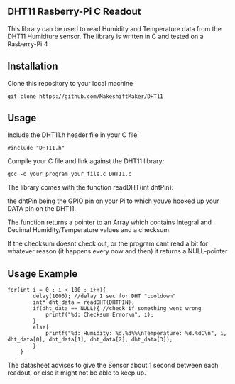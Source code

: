 ## DHT11 Rasberry-Pi C Readout

This library can be used to read Humidity and Temperature data from the DHT11 Humidture sensor.
The library is written in C and tested on a Rasberry-Pi 4

## Installation

Clone this repository to your local machine

```git clone https://github.com/MakeshiftMaker/DHT11```

## Usage

Include the DHT11.h header file in your C file:

```#include "DHT11.h"```

Compile your C file and link against the DHT11 library:



```gcc -o your_program your_file.c DHT11.c```

The library comes with the function readDHT(int dhtPin):

the dhtPin being the GPIO pin on your Pi to which youve hooked up your DATA pin on the DHT11.

The function returns a pointer to an Array which contains Integral and Decimal Humidity/Temperature values and a checksum.

If the checksum doesnt check out, or the program cant read a bit for whatever reason (it happens every now and then) it returns a NULL-pointer

## Usage Example

```
for(int i = 0 ; i < 100 ; i++){
        delay(1000); //delay 1 sec for DHT "cooldown"
        int* dht_data = readDHT(DHTPIN);
        if(dht_data == NULL){ //check if something went wrong
            printf("%d: Checksum Error\n", i);
        }
        else{
            printf("%d: Humidity: %d.%d%%\nTemperature: %d.%dC\n", i, dht_data[0], dht_data[1], dht_data[2], dht_data[3]); 
        }
    }
```

The datasheet advises to give the Sensor about 1 second between each readout, or else it might not be able to keep up.